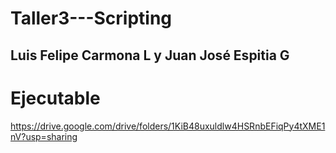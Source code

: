# Taller3---Scripting

## Luis Felipe Carmona L y Juan José Espitia G 


# Ejecutable
https://drive.google.com/drive/folders/1KiB48uxuldlw4HSRnbEFiqPy4tXME1nV?usp=sharing
